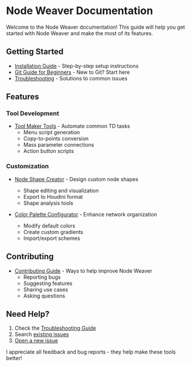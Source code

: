 # Node Weaver Documentation

Welcome to the Node Weaver documentation! This guide will help you get started with Node Weaver and make the most of its features.

## Getting Started

- [Installation Guide](installation.md) - Step-by-step setup instructions
- [Git Guide for Beginners](git-guide.md) - New to Git? Start here
- [Troubleshooting](troubleshooting.md) - Solutions to common issues

## Features

### Tool Development
- [Tool Maker Tools](features/tool-maker-tools.md) - Automate common TD tasks
  - Menu script generation
  - Copy-to-points conversion
  - Mass parameter connections
  - Action button scripts

### Customization
- [Node Shape Creator](features/node-shape.md) - Design custom node shapes
  - Shape editing and visualization
  - Export to Houdini format
  - Shape analysis tools

- [Color Palette Configurator](features/color-palette.md) - Enhance network organization
  - Modify default colors
  - Create custom gradients
  - Import/export schemes

## Contributing

- [Contributing Guide](contributing.md) - Ways to help improve Node Weaver
  - Reporting bugs
  - Suggesting features
  - Sharing use cases
  - Asking questions

## Need Help?

1. Check the [Troubleshooting Guide](troubleshooting.md)
2. Search [existing issues](https://github.com/EJaworenko/Node-Weaver/issues)
3. [Open a new issue](https://github.com/EJaworenko/Node-Weaver/issues/new)

I appreciate all feedback and bug reports - they help make these tools better!